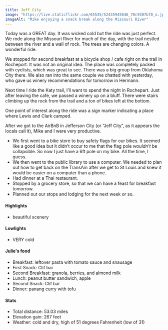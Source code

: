 ```yaml
---
title: Jeff City
image: "https://live.staticflickr.com/65535/52435945846_78c9307bf0_o.jpg"
imageAlt: "Mike enjoying a snack break along the Missouri River"
---
```


Today was a GREAT day. It was wicked cold but the ride was just perfect. We rode along the Missouri River for much of the day, with the trail nestled between the river and a wall of rock. The trees are changing colors. A wonderful ride. 

We stopped for second breakfast at a bicycle shop / cafe right on the trail in Rocheport. It was not an original idea. The place was completely packed with cyclists, which was great to see. There was a big group from Oklahoma City there. We also ran into the same couple we chatted with yesterday, who gave us winery recommendations for tomorrow in Hermann. 

Next time I ride the Katy trail, I’ll want to spend the night in Rochepart. Just after leaving the cafe, we passed a winery up on a bluff. There were stairs climbing up the rock from the trail and a ton of bikes left at the bottom. 

One point of interest along the ride was a sign marker indicating a place where Lewis and Clark camped. 

After we got to the AirBnB in Jefferson City (or “Jeff City”, as it appears the locals call it), Mike and I were very productive. 
- We first went to a bike store to buy safety flags for our bikes. It seemed like a good idea but it didn’t occur to me that the flag pole _wouldn’t_ be collapsible. So now I just have a 6ft pole on my bike. All the time, I guess. 
- We then went to the public library to use a computer. We needed to plan out how to get back on the TransAm after we get to St Louis and knew it would be easier on a computer than a phone. 
- Had dinner at a Thai restaurant. 
- Stopped by a grocery store, so that we can have a feast for breakfast tomorrow. 
- Planned out our stops and lodging for the next week or so. 

#### Highlights
- beautiful scenery 


#### Lowlights
- VERY cold


#### Julie's food
- Breakfast: leftover pasta with tomato sauce and snausage
- First Snack: Clif bar
- Second Breakfast: granola, berries, and almond milk
- Lunch: peanut butter sandwich, apple
- Second Snack: Clif bar 
- Dinner: panang curry with tofu

#### Stats
- Total distance: 53.03 miles
- Elevation gain: 267 feet
- Weather: cold and dry, high of 51 degrees Fahrenheit (low of 31)
